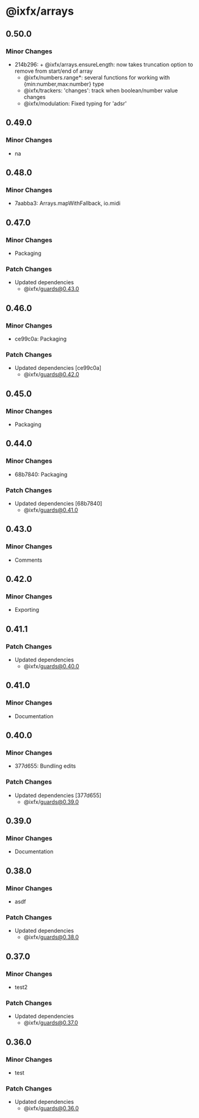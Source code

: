 # @ixfx/arrays

## 0.50.0

### Minor Changes

- 214b296: + @ixfx/arrays.ensureLength: now takes truncation option to remove from start/end of array
  - @ixfx/numbers.range\*: several functions for working with {min:number,max:number} type
  - @ixfx/trackers: 'changes': track when boolean/number value changes
  * @ixfx/modulation: Fixed typing for 'adsr'

## 0.49.0

### Minor Changes

- na

## 0.48.0

### Minor Changes

- 7aabba3: Arrays.mapWithFallback, io.midi

## 0.47.0

### Minor Changes

- Packaging

### Patch Changes

- Updated dependencies
  - @ixfx/guards@0.43.0

## 0.46.0

### Minor Changes

- ce99c0a: Packaging

### Patch Changes

- Updated dependencies [ce99c0a]
  - @ixfx/guards@0.42.0

## 0.45.0

### Minor Changes

- Packaging

## 0.44.0

### Minor Changes

- 68b7840: Packaging

### Patch Changes

- Updated dependencies [68b7840]
  - @ixfx/guards@0.41.0

## 0.43.0

### Minor Changes

- Comments

## 0.42.0

### Minor Changes

- Exporting

## 0.41.1

### Patch Changes

- Updated dependencies
  - @ixfx/guards@0.40.0

## 0.41.0

### Minor Changes

- Documentation

## 0.40.0

### Minor Changes

- 377d655: Bundling edits

### Patch Changes

- Updated dependencies [377d655]
  - @ixfx/guards@0.39.0

## 0.39.0

### Minor Changes

- Documentation

## 0.38.0

### Minor Changes

- asdf

### Patch Changes

- Updated dependencies
  - @ixfx/guards@0.38.0

## 0.37.0

### Minor Changes

- test2

### Patch Changes

- Updated dependencies
  - @ixfx/guards@0.37.0

## 0.36.0

### Minor Changes

- test

### Patch Changes

- Updated dependencies
  - @ixfx/guards@0.36.0
